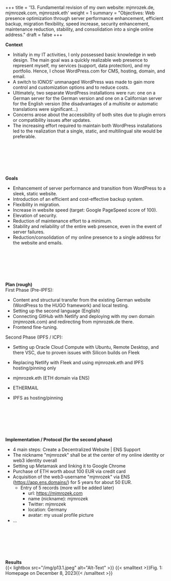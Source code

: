 +++
title = '13. Fundamental revision of my own website: mjmrozek.de, mjmrozek.com, mjmrozek.eth'
weight = 1
summary = "Objectives: Web presence optimization through server performance enhancement, efficient backup, migration flexibility, speed increase, security enhancement, maintenance reduction, stability, and consolidation into a single online address."
draft = false
+++


**Context**   
- Initially in my IT activities, I only possessed basic knowledge in web design. The main goal was a quickly realizable web presence to represent myself, my services (support, data protection), and my portfolio. Hence, I chose WordPress.com for CMS, hosting, domain, and email.
- A switch to IONOS' unmanaged WordPress was made to gain more control and customization options and to reduce costs.
- Ultimately, two separate WordPress installations were run: one on a German server for the German version and one on a Californian server for the English version (the disadvantages of a multisite or automatic translations were significant...)
- Concerns arose about the accessibility of both sites due to plugin errors or compatibility issues after updates.  
- The increasing effort required to maintain both WordPress installations led to the realization that a single, static, and multilingual site would be preferable.  

</br></br>  
</br></br> 

**Goals**    
- Enhancement of server performance and transition from WordPress to a sleek, static website.
- Introduction of an efficient and cost-effective backup system.
- Flexibility in migration.
- Increase in website speed (target: Google PageSpeed score of 100).
- Elevation of security.
- Reduction of maintenance effort to a minimum.
- Stability and reliability of the entire web presence, even in the event of server failures.
- Reduction/consolidation of my online presence to a single address for the website and emails.

</br></br>  
</br></br> 

**Plan (rough)**    
First Phase (Pre-IPFS):
- Content and structural transfer from the existing German website (WordPress to the HUGO framework) and local testing.
- Setting up the second language (English)
- Connecting GitHub with Netlify and deploying with my own domain (mjmrozek.com) and redirecting from mjmrozek.de there.
- Frontend fine-tuning.  

Second Phase (IPFS / ICP):
- Setting up Oracle Cloud Compute with Ubuntu, Remote Desktop, and there VSC, due to proven issues with Silicon builds on Fleek
- Replacing Netlify with Fleek and using mjmrozek.eth and IPFS hosting/pinning only

- mjmrozek.eth (ETH domain via ENS) 
- ETHERMAIL
- IPFS as hosting/pinning  

</br></br>  
</br></br> 

**Implementation / Protocol (for the second phase)**  
- 4 main steps: Create a Decentralized Website | ENS Support
- The nickname "mjmrozek" shall be at the center of my online identity or web3 identity overall 
- Setting up Metamask and linking it to Google Chrome
- Purchase of ETH worth about 100 EUR via credit card
- Acquisition of the web3-username "mjmrozek" via ENS (https://app.ens.domains/) for 5 years for about 50 EUR.
    - Entry of 5 records (more will be added later)
        - url: https://mjmrozek.com
        - name (nickname): mjmrozek 
        - Twitter: mjmrozek
        - location: Germany
        - avatar: my usual profile picture
- ...

</br></br>  
</br></br> 

**Results**  
{{< lightbox src="/img/p13.1.jpeg" alt="Alt-Text" >}}
{{< smalltext >}}Fig. 1: Homepage on December 8, 2023{{< /smalltext >}}


